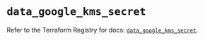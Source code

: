 # `data_google_kms_secret`

Refer to the Terraform Registry for docs: [`data_google_kms_secret`](https://registry.terraform.io/providers/hashicorp/google/5.35.0/docs/data-sources/kms_secret).
